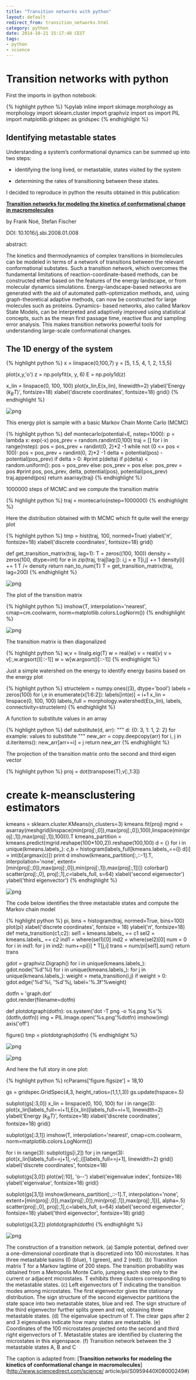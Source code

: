```yaml
---
title: "Transition networks with python"
layout: default
redirect_from: transition_networks.html
category: python
date: 2014-10-21 15:17:48 CEST
tags:
- python
- science
---
```


# Transition networks with python

First the imports in ipython notebook:

{% highlight python %}
%pylab inline
import skimage.morphology as morphology
import sklearn.cluster
import graphviz
import os
import PIL
import matplotlib.gridspec as gridspec
{% endhighlight %}


## Identifying metastable states
Understanding a system’s conformational dynamics can be summed up into two
steps:

- identifying the long lived, or metastable, states visited by the system

- determining the rates of transitioning between these states.

I decided to reproduce in python the results obtained in this publication:

[**Transition networks for modeling the kinetics of conformational change in macromolecules**](http://www.sciencedirect.com/science/article/pii/S0959440X08000249#)

by Frank Noé, Stefan Fischer


DOI: 10.1016/j.sbi.2008.01.008

abstract:

The kinetics and thermodynamics of complex transitions in biomolecules can be
modeled in terms of a network of transitions between the relevant conformational
substates. Such a transition network, which overcomes the fundamental
limitations of reaction-coordinate-based methods, can be constructed either
based on the features of the energy landscape, or from molecular dynamics
simulations. Energy-landscape-based networks are generated with the aid of
automated path-optimization methods, and, using graph-theoretical adaptive
methods, can now be constructed for large molecules such as proteins. Dynamics-
based networks, also called Markov State Models, can be interpreted and
adaptively improved using statistical concepts, such as the mean first passage
time, reactive flux and sampling error analysis. This makes transition networks
powerful tools for understanding large-scale conformational changes.

## The 1D energy of the system


{% highlight python %}
x = linspace(0,100,7)
y = [5, 1.5, 4, 1, 2, 1.5,5]

plot(x,y,'o')
z = np.polyfit(x, y, 6)
E = np.poly1d(z)

x_lin = linspace(0, 100, 100)
plot(x_lin,E(x_lin), linewidth=2)
ylabel('Energy ($k_{B}T$)', fontsize=18)
xlabel('discrete coordinates', fontsize=18)
grid()
{% endhighlight %}


![png](/assets/transition_network_toy_model_files/transition_network_toy_model_4_0.png)


This energy plot is sample with a basic Markov Chain Monte Carlo (MCMC)


{% highlight python %}
def montecarlo(potential=E, nstep=1000):
    p = lambda x: exp(-x)
    pos_prev = random.randint(0,100)
    traj = []
    for i in range(nstep):
        pos = pos_prev + randint(0, 2)*2 -1
        while not (0 <= pos < 100):
            pos = pos_prev + randint(0, 2)*2 -1
        delta = potential(pos) - potential(pos_prev)
        if delta > 0:
            #print p(delta)
            if p(delta) < random.uniform():
                pos = pos_prev
            else:
                pos_prev = pos
        else:
            pos_prev = pos
        #print pos, pos_prev, delta, potential(pos), potential(pos_prev)
        traj.append(pos)
    return asarray(traj)
{% endhighlight %}

1000000 steps of MCMC and we compute the transition matrix


{% highlight python %}
traj = montecarlo(nstep=1000000)
{% endhighlight %}

Here the distribution obtained with th MCMC which fit quite well the energy plot


{% highlight python %}
tmp = hist(traj, 100, normed=True)
ylabel('$\pi$', fontsize=18)
xlabel('discrete coordinates', fontsize=18)
grid()

def get_transition_matrix(traj, lag=1):
    T = zeros((100, 100))
    density = zeros(100, dtype=int)
    for e in zip(traj, traj[lag:]):
        i,j = e
        T[i,j] += 1
        density[i] += 1
    T /= density
    return nan_to_num(T)
T = get_transition_matrix(traj, lag=200)
{% endhighlight %}


![png](/assets/transition_network_toy_model_files/transition_network_toy_model_10_0.png)


The plot of the transition matrix


{% highlight python %}
imshow(T, interpolation='nearest', cmap=cm.coolwarm, norm=matplotlib.colors.LogNorm())
{% endhighlight %}

![png](/assets/transition_network_toy_model_files/transition_network_toy_model_12_1.png)


The transition matrix is then diagonalized

{% highlight python %}
w,v = linalg.eig(T)
w = real(w)
v = real(v)
v = v[:,w.argsort()[::-1]]
w = w[w.argsort()[::-1]]
{% endhighlight %}

Just a simple watershed on the energy to identify energy basins based on the
energy plot

{% highlight python %}
structelem = numpy.ones((3), dtype='bool')
labels = zeros(100)
for i,e in enumerate(x[1:6:2]):
    labels[int(e)] = i+1
x_lin = linspace(0, 100, 100)
labels_full = morphology.watershed(E(x_lin), labels, connectivity=structelem)
{% endhighlight %}

A function to substitute values in an array

{% highlight python %}
def substitute(d, arr):
    """
    d: {0: 3, 1: 1, 2: 2} for example: values to substitute
    """
    new_arr = copy.deepcopy(arr)
    for i, j in d.iteritems(): 
        new_arr[arr==i] = j
    return new_arr
{% endhighlight %}

The projection of the transition matrix onto the second and third eigen vector

{% highlight python %}
proj = dot(transpose(T),v[:,1:3])
# create k-meansclustering estimators
kmeans = sklearn.cluster.KMeans(n_clusters=3)
kmeans.fit(proj)
mgrid = asarray(meshgrid(linspace(min(proj[:,0]),max(proj[:,0]),100),linspace(min(proj[:,1]),max(proj[:,1]),100))).T
kmeans_partition = kmeans.predict(mgrid.reshape(100*100,2)).reshape(100,100)
d = {}
for i in unique(kmeans.labels_):
    c,b = histogram(labels_full[kmeans.labels_==i])
    d[i] = int(b[argmax(c)])
print d
imshow(kmeans_partition[:,::-1].T, interpolation='none', extent=[min(proj[:,0]),max(proj[:,0]),min(proj[:,1]),max(proj[:,1])])
colorbar()
scatter(proj[:,0], proj[:,1],c=labels_full, s=64)
xlabel('second eigenvector')
ylabel('third eigenvector')
{% endhighlight %}

![png](/assets/transition_network_toy_model_files/transition_network_toy_model_20_2.png)

The code below identifies the three metastable states and compute the Markov
chain model

{% highlight python %}
pi, bins = histogram(traj, normed=True, bins=100)
plot(pi)
xlabel('discrete coordinates', fontsize = 18)
ylabel('$\pi$', fontsize=18)
def meta_transition(c1,c2):
    sel1 = kmeans.labels_ == c1
    sel2 = kmeans.labels_ == c2
    ind1 = where(sel1)[0]
    ind2 = where(sel2)[0]
    num = 0
    for i in ind1:
        for j in ind2:
            num+=pi[i] * T[j,i]
    trans = num/pi[sel1].sum()
    return trans

gdot = graphviz.Digraph()
for i in unique(kmeans.labels_):
    gdot.node('%d'%i)
for i in unique(kmeans.labels_):
    for j in unique(kmeans.labels_):
        weight = meta_transition(i,j)
        if weight > 0:
            gdot.edge('%d'%i, '%d'%j, label='%.3f'%weight)
            
dotfn = 'graph.dot'    
gdot.render(filename=dotfn)

def plotdotgraph(dotfn):
    os.system('dot -T png -o %s.png %s'%(dotfn,dotfn))
    img = PIL.Image.open('%s.png'%dotfn)
    imshow(img)
    axis('off')

figure()
tmp = plotdotgraph(dotfn)
{% endhighlight %}

![png](/assets/transition_network_toy_model_files/transition_network_toy_model_22_0.png)



![png](/assets/transition_network_toy_model_files/transition_network_toy_model_22_1.png)


And here the full story in one plot:


{% highlight python %}
rcParams['figure.figsize'] = 18,10

gs = gridspec.GridSpec(4,3, height_ratios=(1,1,1,3))
gs.update(hspace=.5)

subplot(gs[:3,0])
x_lin = linspace(0, 100, 100)
for i in range(3):
    plot(x_lin[labels_full==i+1],E(x_lin)[labels_full==i+1], linewidth=2)
ylabel('Energy ($k_{B}T$)', fontsize=18)
xlabel('discrete coordinates', fontsize=18)
grid()

subplot(gs[:3,1])
imshow(T, interpolation='nearest', cmap=cm.coolwarm, norm=matplotlib.colors.LogNorm())

for i in range(3):
    subplot(gs[i,2])
    for j in range(3):
        plot(x_lin[labels_full==j+1],-v[:,i][labels_full==j+1], linewidth=2)
    grid()
xlabel('discrete coordinates', fontsize=18)

subplot(gs[3,0])
plot(w[:10], 'o--')
xlabel('eigenvalue index', fontsize=18)
ylabel('eigenvalue', fontsize=18)
grid()

subplot(gs[3,1])
imshow(kmeans_partition[:,::-1].T, interpolation='none', extent=[min(proj[:,0]),max(proj[:,0]),min(proj[:,1]),max(proj[:,1])],
       alpha=.5)
scatter(proj[:,0], proj[:,1],c=labels_full, s=64)
xlabel('second eigenvector', fontsize=18)
ylabel('third eigenvector', fontsize=18)
grid()

subplot(gs[3,2])
plotdotgraph(dotfn)
{% endhighlight %}


![png](/assets/transition_network_toy_model_files/transition_network_toy_model_24_0.png)


The construction of a transition network. (a) Sample potential, defined over a
one-dimensional coordinate that is discretized into 100 microstates. It has
three metastable basins (0 (blue), 1 (green), and 2 (red)). (b) Transition
matrix T for a Markov lagtime of 200 steps. The transition probability was
obtained from a Metropolis Monte Carlo, jumping each step only to the current or
adjacent microstates. T exhibits three clusters corresponding to the metastable
states. (c) Left eigenvectors of T indicating the transition modes among
microstates. The first eigenvector gives the stationary distribution. The sign
structure of the second eigenvector partitions the state space into two
metastable states, blue and red. The sign structure of the third eigenvector
further splits green and red, obtaining three metastable states. (d) The
eigenvalue spectrum of T. The clear gaps after 2 and 3 eigenvalues indicate how
many states are metastable. (e) Coordinates of the 100 microstates projected
onto the second and third right eigenvectors of T. Metastable states are
identified by clustering the microstates in this eigenspace. (f) Transition
network between the 3 metastable states A, B and C

The caption is adapted from: [**Transition networks for modeling the kinetics of
conformational change in macromolecules**](http://www.sciencedirect.com/science/
article/pii/S0959440X08000249#)

